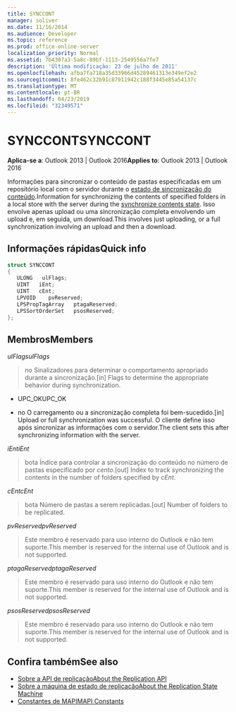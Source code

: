 ```yaml
---
title: SYNCCONT
manager: soliver
ms.date: 11/16/2014
ms.audience: Developer
ms.topic: reference
ms.prod: office-online-server
localization_priority: Normal
ms.assetid: 7b4307a3-5a8c-89bf-1113-2549556a7fe7
description: 'Última modificação: 23 de julho de 2011'
ms.openlocfilehash: afba7fa718a35d33966d45289461313e349ef2e2
ms.sourcegitcommit: 8fe462c32b91c87911942c188f3445e85a54137c
ms.translationtype: MT
ms.contentlocale: pt-BR
ms.lasthandoff: 04/23/2019
ms.locfileid: "32349571"
---
```

# <a name="synccont"></a><span data-ttu-id="90ae6-103">SYNCCONT</span><span class="sxs-lookup"><span data-stu-id="90ae6-103">SYNCCONT</span></span>

<span data-ttu-id="90ae6-104">**Aplica-se a**: Outlook 2013 | Outlook 2016</span><span class="sxs-lookup"><span data-stu-id="90ae6-104">**Applies to**: Outlook 2013 | Outlook 2016</span></span> 
  
<span data-ttu-id="90ae6-105">Informações para sincronizar o conteúdo de pastas especificadas em um repositório local com o servidor durante o [estado de sincronização do conteúdo](synchronize-contents-state.md).</span><span class="sxs-lookup"><span data-stu-id="90ae6-105">Information for synchronizing the contents of specified folders in a local store with the server during the [synchronize contents state](synchronize-contents-state.md).</span></span> <span data-ttu-id="90ae6-106">Isso envolve apenas upload ou uma sincronização completa envolvendo um upload e, em seguida, um download.</span><span class="sxs-lookup"><span data-stu-id="90ae6-106">This involves just uploading, or a full synchronization involving an upload and then a download.</span></span>
  
## <a name="quick-info"></a><span data-ttu-id="90ae6-107">Informações rápidas</span><span class="sxs-lookup"><span data-stu-id="90ae6-107">Quick info</span></span>

```cpp
struct SYNCCONT 
{ 
   ULONG   ulFlags; 
   UINT   iEnt; 
   UINT   cEnt; 
   LPVOID    pvReserved; 
   LPSPropTagArray   ptagaReserved; 
   LPSSortOrderSet   psosReserved; 
};
```

## <a name="members"></a><span data-ttu-id="90ae6-108">Membros</span><span class="sxs-lookup"><span data-stu-id="90ae6-108">Members</span></span>

<span data-ttu-id="90ae6-109">_ulFlags_</span><span class="sxs-lookup"><span data-stu-id="90ae6-109">_ulFlags_</span></span>
  
> <span data-ttu-id="90ae6-110">no Sinalizadores para determinar o comportamento apropriado durante a sincronização.</span><span class="sxs-lookup"><span data-stu-id="90ae6-110">[in] Flags to determine the appropriate behavior during synchronization.</span></span>
    
  - <span data-ttu-id="90ae6-111">UPC_OK</span><span class="sxs-lookup"><span data-stu-id="90ae6-111">UPC_OK</span></span>
    
  - <span data-ttu-id="90ae6-112">no O carregamento ou a sincronização completa foi bem-sucedido.</span><span class="sxs-lookup"><span data-stu-id="90ae6-112">[in] Upload or full synchronization was successful.</span></span> <span data-ttu-id="90ae6-113">O cliente define isso após sincronizar as informações com o servidor.</span><span class="sxs-lookup"><span data-stu-id="90ae6-113">The client sets this after synchronizing information with the server.</span></span>
    
<span data-ttu-id="90ae6-114">_iEnt_</span><span class="sxs-lookup"><span data-stu-id="90ae6-114">_iEnt_</span></span>
  
> <span data-ttu-id="90ae6-115">bota Índice para controlar a sincronização do conteúdo no número de pastas especificado por _cento_.</span><span class="sxs-lookup"><span data-stu-id="90ae6-115">[out] Index to track synchronizing the contents in the number of folders specified by  _cEnt_.</span></span>
    
<span data-ttu-id="90ae6-116">_cEnt_</span><span class="sxs-lookup"><span data-stu-id="90ae6-116">_cEnt_</span></span>
  
> <span data-ttu-id="90ae6-117">bota Número de pastas a serem replicadas.</span><span class="sxs-lookup"><span data-stu-id="90ae6-117">[out] Number of folders to be replicated.</span></span>
    
<span data-ttu-id="90ae6-118">_pvReserved_</span><span class="sxs-lookup"><span data-stu-id="90ae6-118">_pvReserved_</span></span>
  
> <span data-ttu-id="90ae6-119">Este membro é reservado para uso interno do Outlook e não tem suporte.</span><span class="sxs-lookup"><span data-stu-id="90ae6-119">This member is reserved for the internal use of Outlook and is not supported.</span></span> 
    
<span data-ttu-id="90ae6-120">_ptagaReserved_</span><span class="sxs-lookup"><span data-stu-id="90ae6-120">_ptagaReserved_</span></span>
  
> <span data-ttu-id="90ae6-121">Este membro é reservado para uso interno do Outlook e não tem suporte.</span><span class="sxs-lookup"><span data-stu-id="90ae6-121">This member is reserved for the internal use of Outlook and is not supported.</span></span> 
    
<span data-ttu-id="90ae6-122">_psosReserved_</span><span class="sxs-lookup"><span data-stu-id="90ae6-122">_psosReserved_</span></span>
  
> <span data-ttu-id="90ae6-123">Este membro é reservado para uso interno do Outlook e não tem suporte.</span><span class="sxs-lookup"><span data-stu-id="90ae6-123">This member is reserved for the internal use of Outlook and is not supported.</span></span> 
    
## <a name="see-also"></a><span data-ttu-id="90ae6-124">Confira também</span><span class="sxs-lookup"><span data-stu-id="90ae6-124">See also</span></span>

- [<span data-ttu-id="90ae6-125">Sobre a API de replicação</span><span class="sxs-lookup"><span data-stu-id="90ae6-125">About the Replication API</span></span>](about-the-replication-api.md)
- [<span data-ttu-id="90ae6-126">Sobre a máquina de estado de replicação</span><span class="sxs-lookup"><span data-stu-id="90ae6-126">About the Replication State Machine</span></span>](about-the-replication-state-machine.md)
- [<span data-ttu-id="90ae6-127">Constantes de MAPI</span><span class="sxs-lookup"><span data-stu-id="90ae6-127">MAPI Constants</span></span>](mapi-constants.md)

